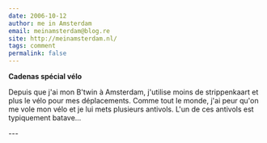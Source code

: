 ```yaml
---
date: 2006-10-12
author: me in Amsterdam
email: meinamsterdam@blog.re
site: http://meinamsterdam.nl/
tags: comment
permalink: false
---
```


<!-- TB -->
<p><strong>Cadenas spécial vélo</strong></p>
<p>Depuis que j'ai mon B'twin à Amsterdam, j'utilise moins de strippenkaart et plus le vélo pour mes déplacements. Comme tout le monde, j'ai peur qu'on me vole mon vélo et je lui mets plusieurs antivols. L'un de ces antivols est typiquement batave...</p>
---